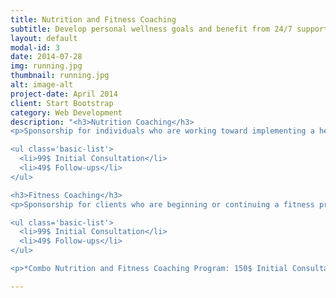 ```yaml
---
title: Nutrition and Fitness Coaching
subtitle: Develop personal wellness goals and benefit from 24/7 support
layout: default
modal-id: 3
date: 2014-07-28
img: running.jpg
thumbnail: running.jpg
alt: image-alt
project-date: April 2014
client: Start Bootstrap
category: Web Development
description: "<h3>Nutrition Coaching</h3>
<p>Sponsorship for individuals who are working toward implementing a healthy and sustainable diet. This is achieved in different ways depending on the client, who will play the central role in determining the goals of sponsorship. Carley’s Kitchen supports a coaching model in which the client relies on their own intuition and experience while benefiting from information provided by the coach, as well as the support of a community. All clients will receive access to a network of individuals on their own paths to healing and wellness. This unique network allows clients to immerse themselves in an environment where their nutrition choices are understood, supported, and reinforced, leading to a much greater likelihood of success in achieving dietary goals.</p>

<ul class='basic-list'>
  <li>99$ Initial Consultation</li>
  <li>49$ Follow-ups</li>
</ul>

<h3>Fitness Coaching</h3>
<p>Sponsorship for clients who are beginning or continuing a fitness program. Clients will benefit from increased accountability and support in developing and adhering to an exercise program that promotes health and wellness. Services include anything from developing a workout schedule to being a running buddy; whatever best-serves the client and helps them stay motivated and be successful maintaining an active lifestyle.</p>

<ul class='basic-list'>
  <li>99$ Initial Consultation</li>
  <li>49$ Follow-ups</li>
</ul>

<p>*Combo Nutrition and Fitness Coaching Program: 150$ Initial Consultation and 75$ Follow-ups</p>"

---
```



